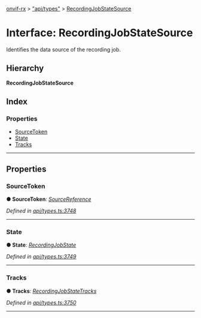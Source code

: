 [onvif-rx](../README.md) > ["api/types"](../modules/_api_types_.md) > [RecordingJobStateSource](../interfaces/_api_types_.recordingjobstatesource.md)

# Interface: RecordingJobStateSource

Identifies the data source of the recording job.

## Hierarchy

**RecordingJobStateSource**

## Index

### Properties

* [SourceToken](_api_types_.recordingjobstatesource.md#sourcetoken)
* [State](_api_types_.recordingjobstatesource.md#state)
* [Tracks](_api_types_.recordingjobstatesource.md#tracks)

---

## Properties

<a id="sourcetoken"></a>

###  SourceToken

**● SourceToken**: *[SourceReference](_api_types_.sourcereference.md)*

*Defined in [api/types.ts:3748](https://github.com/patrickmichalina/onvif-rx/blob/3ab1739/src/api/types.ts#L3748)*

___
<a id="state"></a>

###  State

**● State**: *[RecordingJobState](../modules/_api_types_.md#recordingjobstate)*

*Defined in [api/types.ts:3749](https://github.com/patrickmichalina/onvif-rx/blob/3ab1739/src/api/types.ts#L3749)*

___
<a id="tracks"></a>

###  Tracks

**● Tracks**: *[RecordingJobStateTracks](_api_types_.recordingjobstatetracks.md)*

*Defined in [api/types.ts:3750](https://github.com/patrickmichalina/onvif-rx/blob/3ab1739/src/api/types.ts#L3750)*

___

